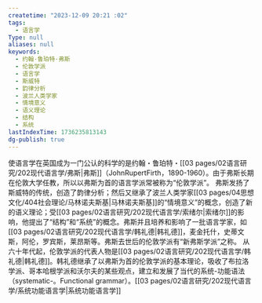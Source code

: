 ```yaml
---
createtime: "2023-12-09 20:21 :02"
tags:
  - 语言学
Type: null
aliases: null
keywords:
  - 约翰·鲁珀特·弗斯
  - 伦敦学派
  - 语言学
  - 斯威特
  - 韵律分析
  - 波兰人类学家
  - 情境意义
  - 语义理论
  - 结构
  - 系统
lastIndexTime: 1736235813143
dg-publish: true
---
```

使语言学在英国成为一门公认的科学的是约翰・鲁珀特・[[03 pages/02语言研究/202现代语言学/弗斯\|弗斯]]（JohnRupertFirth，1890-1960）。由于弗斯长期在伦敦大学任教，所以以弗斯为首的语言学派常被称为“伦敦学派”。
弗斯发扬了斯威特的传统，创造了韵律分析；然后又继承了波兰人类学家[[03 pages/04思想文化/404社会理论/马林诺夫斯基\|马林诺夫斯基]]的“情境意义”的概念，创造了新的语义理论；受[[03 pages/02语言研究/202现代语言学/索绪尔\|索绪尔]]的影响，他提出了“结构”和“系统”的概念。弗斯并且培养和影响了一批语言学家，如[[03 pages/02语言研究/202现代语言学/韩礼德\|韩礼德]]，麦金托什，史蒂文斯，阿伦，罗宾斯，莱昂斯等。弗斯去世后的伦敦学派有“新弗斯学派”之称。
从六十年代起，伦敦学派的代表人物是[[03 pages/02语言研究/202现代语言学/韩礼德\|韩礼德]]。韩礼德继承了以弗斯为首的伦敦学派的基本理论，吸收了布拉洛学派、哥本哈根学派和沃尔夫的某些观点，建立和发展了当代的系统-功能语法（systematic-。Functional grammar）。[[03 pages/02语言研究/202现代语言学/系统功能语言学\|系统功能语言学]]


